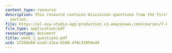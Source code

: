 ```yaml
---
content_type: resource
description: This resource contains discussion questions from the first recitation
  section.
file: https://ol-ocw-studio-app-production.s3.amazonaws.com/courses/7-06-cell-biology-spring-2007/27258a60eca523ca01604f0c31950ed4_week_1_questions.pdf
file_type: application/pdf
resourcetype: Document
title: week_1_questions.pdf
uid: 27258a60-eca5-23ca-0160-4f0c31950ed4
---
```

